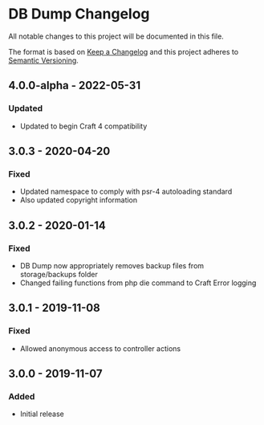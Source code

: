 # DB Dump Changelog

All notable changes to this project will be documented in this file.

The format is based on [Keep a Changelog](http://keepachangelog.com/) and this project adheres to [Semantic Versioning](http://semver.org/).

## 4.0.0-alpha - 2022-05-31
### Updated
- Updated to begin Craft 4 compatibility

## 3.0.3 - 2020-04-20
### Fixed
- Updated namespace to comply with psr-4 autoloading standard
- Also updated copyright information

## 3.0.2 - 2020-01-14
### Fixed
- DB Dump now appropriately removes backup files from storage/backups folder
- Changed failing functions from php die command to Craft Error logging

## 3.0.1 - 2019-11-08
### Fixed
- Allowed anonymous access to controller actions

## 3.0.0 - 2019-11-07
### Added
- Initial release
